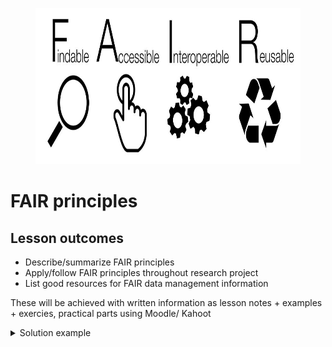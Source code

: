 <figure>
    <img src="FAIR_data_principles.jpg" width="700" height="250"
         alt="FAIR">
</figure>


# FAIR principles


## Lesson outcomes

* Describe/summarize  FAIR principles
* Apply/follow FAIR principles throughout research project
* List good resources for FAIR data management information

These will be achieved with written information as lesson notes + examples + exercies, practical parts using Moodle/ Kahoot

<details><summary>Solution example</summary><p>
  blahdiblah
</p></details>
